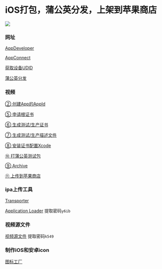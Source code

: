 # iOS打包，蒲公英分发，上架到苹果商店


![](https://oscimg.oschina.net/oscnet/up-61f5939d79c8b542629e9eb8fb43603361d.png)


### 网址

 [AppDeveloper](https://developer.apple.com/cn/)

[AppConnect](https://appstoreconnect.apple.com)

 [获取设备UDID](https://www.pgyer.com/tools/udid)

 [蒲公英分发](https://www.pgyer.com)

### 视频

[② 创建App的AppId](https://v.youku.com/v_show/id_XNDkyMzUxNTM3Mg==.html)

[⑤ 申请根证书](https://v.youku.com/v_show/id_XNDkyNDYxODQxNg==.html)

[⑥ 生成测试/生产证书](https://v.youku.com/v_show/id_XNDkyNDYyMDA1Ng==.html)

[⑦ 生成测试/生产描述文件](https://v.youku.com/v_show/id_XNDkyNDYyMTg2NA==.html)

[⑧ 安装证书配置Xcode](https://v.youku.com/v_show/id_XNDkyMzUxNDUxNg==.html)

[⑩ 打蒲公英测试包](https://v.youku.com/v_show/id_XNDkyMzUxNjI4NA==.html)

[⑨ Archive](https://v.youku.com/v_show/id_XNDkyMzUxNTY3Mg==.html)

[⑪ 上传到苹果商店](https://v.youku.com/v_show/id_XNDkyNDYxNTM4NA==.html)

### ipa上传工具

[Transporter](https://apps.apple.com/cn/app/transporter/id1450874784?mt=12)

[Application Loader](https://pan.baidu.com/s/1BZVkXhZW83zF_jCCRlu53A) 提取密码`y6ib `


### 视频源文件

[视频源文件](https://pan.baidu.com/s/1M958w34_V_ZG1YtZkoAqPA)  提取密码`k549 `


### 制作iOS和安卓icon

[图标工厂](https://icon.wuruihong.com)
